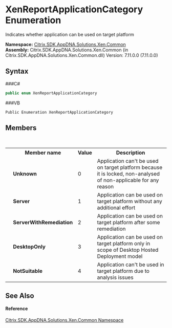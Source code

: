 # XenReportApplicationCategory Enumeration
 

Indicates whether application can be used on target platform

**Namespace:**&nbsp;<a href="N_Citrix_SDK_AppDNA_Solutions_Xen_Common">Citrix.SDK.AppDNA.Solutions.Xen.Common</a><br />**Assembly:**&nbsp;Citrix.SDK.AppDNA.Solutions.Xen.Common (in Citrix.SDK.AppDNA.Solutions.Xen.Common.dll) Version: 7.11.0.0 (7.11.0.0)

## Syntax

###C#
```csharp
public enum XenReportApplicationCategory
```

###VB
```vbnet
Public Enumeration XenReportApplicationCategory
```


## Members
&nbsp;<table><tr><th></th><th>Member name</th><th>Value</th><th>Description</th></tr><tr><td /><td target="F:Citrix.SDK.AppDNA.Solutions.Xen.Common.XenReportApplicationCategory.Unknown">**Unknown**</td><td>0</td><td>Application can't be used on target platform because it is locked, non-analysed of non-applicable for any reason</td></tr><tr><td /><td target="F:Citrix.SDK.AppDNA.Solutions.Xen.Common.XenReportApplicationCategory.Server">**Server**</td><td>1</td><td>Application can be used on target platform without any additional effort</td></tr><tr><td /><td target="F:Citrix.SDK.AppDNA.Solutions.Xen.Common.XenReportApplicationCategory.ServerWithRemediation">**ServerWithRemediation**</td><td>2</td><td>Application can be used on target platform after some remediation</td></tr><tr><td /><td target="F:Citrix.SDK.AppDNA.Solutions.Xen.Common.XenReportApplicationCategory.DesktopOnly">**DesktopOnly**</td><td>3</td><td>Application can be used on target platform only in scope of Desktop Hosted Deployment model</td></tr><tr><td /><td target="F:Citrix.SDK.AppDNA.Solutions.Xen.Common.XenReportApplicationCategory.NotSuitable">**NotSuitable**</td><td>4</td><td>Application can't be used in target platform due to analysis issues</td></tr></table>

## See Also


#### Reference
<a href="N_Citrix_SDK_AppDNA_Solutions_Xen_Common">Citrix.SDK.AppDNA.Solutions.Xen.Common Namespace</a><br />